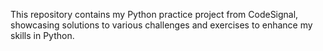This repository contains my Python practice project from CodeSignal, showcasing solutions to various challenges and exercises to enhance my skills in Python.
